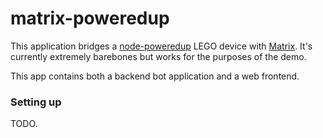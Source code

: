 # matrix-poweredup

This application bridges a [node-poweredup](https://github.com/nathankellenicki/node-poweredup) LEGO device
with [Matrix](https://matrix.org). It's currently extremely barebones but works for the purposes of the demo.

This app contains both a backend bot application and a web frontend.

### Setting up

TODO.